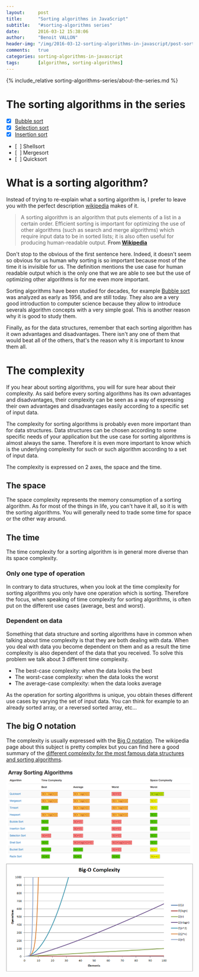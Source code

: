 ```yaml
---
layout:     post
title:      "Sorting algorithms in JavaScript"
subtitle:   "#sorting-algorithms series"
date:       2016-03-12 15:38:06
author:     "Benoit VALLON"
header-img: "/img/2016-03-12-sorting-algorithms-in-javascript/post-sorting-algorithms-in-javascript.jpg"
comments:   true
categories: sorting-algorithms-in-javascript
tags:       [algorithms, sorting-algorithms]
---
```


{% include_relative sorting-algorithms-series/about-the-series.md %}

# The sorting algorithms in the series

- [x] [Bubble sort](/sorting-algorithms-in-javascript/the-bubble-sort-algorithm)
- [x] [Selection sort](/sorting-algorithms-in-javascript/the-selection-sort-algorithm)
- [x] [Insertion sort](/sorting-algorithms-in-javascript/the-insertion-sort-algorithm)
- [&nbsp;&nbsp;] Shellsort
- [&nbsp;&nbsp;] Mergesort
- [&nbsp;&nbsp;] Quicksort

# What is a sorting algorithm?

Instead of trying to re-explain what a sorting algorithm is, I prefer to leave you with the perfect description [wikipedia](https://en.wikipedia.org/wiki/Sorting_algorithm) makes of it.

> A sorting algorithm is an algorithm that puts elements of a list in a certain order. Efficient sorting is important for optimizing the use of other algorithms (such as search and merge algorithms) which require input data to be in sorted lists; it is also often useful for producing human-readable output.
**From [Wikipedia](https://en.wikipedia.org/wiki/Data_structure)**

Don't stop to the obvious of the first sentence here. Indeed, it doesn't seem so obvious for us human why sorting is so important because most of the time it is invisible for us. The definition mentions the use case for human readable output which is the only one that we are able to see but the use of optimizing other algorithms is for me even more important.

Sorting algorithms have been studied for decades, for example [Bubble sort](/sorting-algorithms-in-javascript/the-bubble-sort-algorithm) was analyzed as early as 1956, and are still today. They also are a very good introduction to computer science because they allow to introduce severals algorithm concepts with a very simple goal. This is another reason why it is good to study them.

Finally, as for the data structures, remember that each sorting algorithm has it own advantages and disadvantages. There isn't any one of them that would beat all of the others, that's the reason why it is important to know them all.

# The complexity

If you hear about sorting algorithms, you will for sure hear about their complexity. As said before every sorting algorithms has its own advantages and disadvantages, their complexity can be seen as a way of expressing their own advantages and disadvantages easily according to a specific set of input data.

The complexity for sorting algorithms is probably even more important than for data structures. Data structures can be chosen according to some specific needs of your application but the use case for sorting algorithms is almost always the same. Therefore it is even more important to know which is the underlying complexity for such or such algorithm according to a set of input data.

The complexity is expressed on 2 axes, the space and the time.

## The space

The space complexity represents the memory consumption of a sorting algorithm. As for most of the things in life, you can't have it all, so it is with the sorting algorithms. You will generally need to trade some time for space or the other way around.

## The time

The time complexity for a sorting algorithm is in general more diverse than its space complexity.

### Only one type of operation

In contrary to data structures, when you look at the time complexity for sorting algorithms you only have one operation which is sorting. Therefore the focus, when speaking of time complexity for sorting algorithms, is often put on the different use cases (average, best and worst).

### Dependent on data

Something that data structure and sorting algorithms have in common when talking about time complexity is that they are both dealing with data. When you deal with data you become dependent on them and as a result the time complexity is also dependent of the data that you received. To solve this problem we talk about 3 different time complexity.

- The best-case complexity: when the data looks the best
- The worst-case complexity: when the data looks the worst
- The average-case complexity: when the data looks average

As the operation for sorting algorithms is unique, you obtain theses different use cases by varying the set of input data. You can think for example to an already sorted array, or a reversed sorted array, etc...

## The big O notation

The complexity is usually expressed with the [Big O notation](https://en.wikipedia.org/wiki/Big_O_notation). The wikipedia page about this subject is pretty complex but you can find here a good summary of the [different complexity for the most famous data structures and sorting algorithms](http://bigocheatsheet.com/).

![Big O notation cheat sheets](/img/2016-03-12-sorting-algorithms-in-javascript/big-o.png "Big O notation cheat sheets")
![Big O notation cheat sheets](/img/2016-03-12-sorting-algorithms-in-javascript/big-o-complexity.png "Big O notation cheat sheets")
